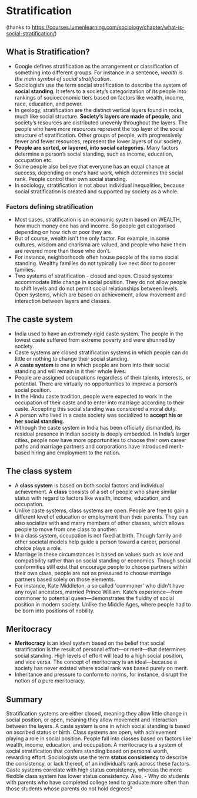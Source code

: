 # Stratification
(thanks to https://courses.lumenlearning.com/sociology/chapter/what-is-social-stratification/)

## What is Stratification?
- Google defines stratification as the arrangement or classification of something into different groups. For instance in a sentence, *wealth is the main symbol of social stratification*.
-  Sociologists use the term social stratification to describe the system of **social standing**. It refers to a society’s categorization of its people into rankings of socioeconomic tiers based on factors like wealth, income, race, education, and power.
- In geology, stratification are the distinct vertical layers found in rocks, much like social structure. **Society’s layers are made of people**, and society’s resources are distributed unevenly throughout the layers. The people who have more resources represent the top layer of the social structure of stratification. Other groups of people, with progressively fewer and fewer resources, represent the lower layers of our society.
- **People are sorted, or layered, into social categories.** Many factors determine a person’s social standing, such as income, education, occupation etc. 
- Some people also believe that everyone has an equal chance at success, depending on one's hard work, which determines the social rank. People control their own social standing. 
- In sociology, stratification is not about individual inequalities, because social stratification is created and supported by society as a whole. 

### Factors defining stratification
- Most cases, stratification is an economic system based on WEALTH, how much money one has and income. So people get categorised depending on how rich or poor they are. 
- But of course, wealth isn't the only factor. For example, in some cultures, wisdom and charisma are valued, and people who have them are revered more than those who don’t.
- For instance, neighborhoods often house people of the same social standing. Wealthy families do not typically live next door to poorer families. 
- Two systems of stratification - closed and open. Closed systems accommodate little change in social position. They do not allow people to shift levels and do not permit social relationships between levels. Open systems, which are based on achievement, allow movement and interaction between layers and classes.

## The caste system
- India used to have an extremely rigid caste system. The people in the lowest caste suffered from extreme poverty and were shunned by society.
- Caste systems are closed stratification systems in which people can do little or nothing to change their social standing.
-  A **caste system** is one in which people are born into their social standing and will remain in it their whole lives. 
- People are assigned occupations regardless of their talents, interests, or potential. There are virtually no opportunities to improve a person’s social position.
- In the Hindu caste tradition, people were expected to work in the occupation of their caste and to enter into marriage according to their caste. Accepting this social standing was considered a moral duty. 
- A person who lived in a caste society was socialized to **accept his or her social standing.**
- Although the caste system in India has been officially dismantled, its residual presence in Indian society is deeply embedded. In India’s larger cities, people now have more opportunities to choose their own career paths and marriage partners and corporations have introduced merit-based hiring and employment to the nation.

## The class system
- A **class system** is based on both social factors and individual achievement. A **class** consists of a set of people who share similar status with regard to factors like wealth, income, education, and occupation. 
- Unlike caste systems, class systems are open. People are free to gain a different level of education or employment than their parents. They can also socialize with and marry members of other classes, which allows people to move from one class to another.
- In a class system, occupation is not fixed at birth. Though family and other societal models help guide a person toward a career, personal choice plays a role.
- Marriage in these circumstances is based on values such as love and compatibility rather than on social standing or economics. Though social conformities still exist that encourage people to choose partners within their own class, people are not as pressured to choose marriage partners based solely on those elements.
- For instance, Kate Middleton, a so called 'commoner' who didn't have any royal ancestors, married Prince William. Kate’s experience—from commoner to potential queen—demonstrates the fluidity of social position in modern society. Unlike the Middle Ages, where people had to be born into positions of nobility. 

## Meritocracy

- **Meritocracy** is an ideal system based on the belief that social stratification is the result of personal effort—or merit—that determines social standing. High levels of effort will lead to a high social position, and vice versa. The concept of meritocracy is an ideal—because a society has never existed where social rank was based purely on merit. 
- Inheritance and pressure to conform to norms, for instance, disrupt the notion of a pure meritocracy.

## Summary
Stratification systems are either closed, meaning they allow little change in social position, or open, meaning they allow movement and interaction between the layers. A caste system is one in which social standing is based on ascribed status or birth. Class systems are open, with achievement playing a role in social position. People fall into classes based on factors like wealth, income, education, and occupation. A meritocracy is a system of social stratification that confers standing based on personal worth, rewarding effort.
Sociologists use the term **status consistency** to describe the consistency, or lack thereof, of an individual’s rank across these factors. Caste systems correlate with high status consistency, whereas the more flexible class system has lower status consistency.
Also, - Why do students with parents who have completed college tend to graduate more often than those students whose parents do not hold degrees?